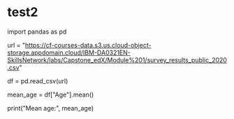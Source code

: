 # test2
import pandas as pd

url = "https://cf-courses-data.s3.us.cloud-object-storage.appdomain.cloud/IBM-DA0321EN-SkillsNetwork/labs/Capstone_edX/Module%201/survey_results_public_2020.csv"

df = pd.read_csv(url)

mean_age = df["Age"].mean()

print("Mean age:", mean_age)
